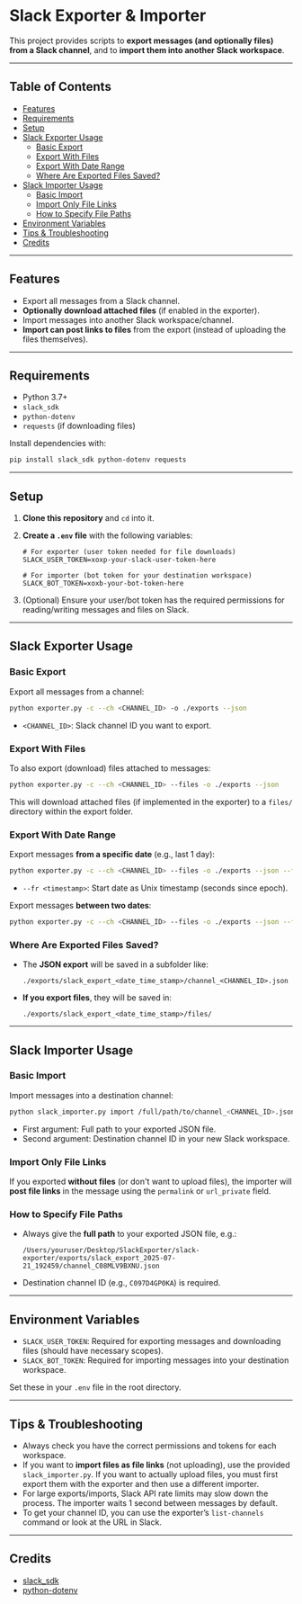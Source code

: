# Slack Exporter & Importer

This project provides scripts to **export messages (and optionally files) from a Slack channel**, and to **import them into another Slack workspace**.

---

## Table of Contents

- [Features](#features)
- [Requirements](#requirements)
- [Setup](#setup)
- [Slack Exporter Usage](#slack-exporter-usage)
  - [Basic Export](#basic-export)
  - [Export With Files](#export-with-files)
  - [Export With Date Range](#export-with-date-range)
  - [Where Are Exported Files Saved?](#where-are-exported-files-saved)
- [Slack Importer Usage](#slack-importer-usage)
  - [Basic Import](#basic-import)
  - [Import Only File Links](#import-only-file-links)
  - [How to Specify File Paths](#how-to-specify-file-paths)
- [Environment Variables](#environment-variables)
- [Tips & Troubleshooting](#tips--troubleshooting)
- [Credits](#credits)

---

## Features

- Export all messages from a Slack channel.
- **Optionally download attached files** (if enabled in the exporter).
- Import messages into another Slack workspace/channel.
- **Import can post links to files** from the export (instead of uploading the files themselves).

---

## Requirements

- Python 3.7+
- `slack_sdk`
- `python-dotenv`
- `requests` (if downloading files)

Install dependencies with:

```bash
pip install slack_sdk python-dotenv requests
```

---

## Setup

1. **Clone this repository** and `cd` into it.
2. **Create a `.env` file** with the following variables:

   ```
   # For exporter (user token needed for file downloads)
   SLACK_USER_TOKEN=xoxp-your-slack-user-token-here

   # For importer (bot token for your destination workspace)
   SLACK_BOT_TOKEN=xoxb-your-bot-token-here
   ```

3. (Optional) Ensure your user/bot token has the required permissions for reading/writing messages and files on Slack.

---

## Slack Exporter Usage

### Basic Export

Export all messages from a channel:

```bash
python exporter.py -c --ch <CHANNEL_ID> -o ./exports --json
```

- `<CHANNEL_ID>`: Slack channel ID you want to export.

### Export With Files

To also export (download) files attached to messages:

```bash
python exporter.py -c --ch <CHANNEL_ID> --files -o ./exports --json
```

This will download attached files (if implemented in the exporter) to a `files/` directory within the export folder.

### Export With Date Range

Export messages **from a specific date** (e.g., last 1 day):

```bash
python exporter.py -c --ch <CHANNEL_ID> --files -o ./exports --json --fr $(date -v-1d +%s)
```

- `--fr <timestamp>`: Start date as Unix timestamp (seconds since epoch).

Export messages **between two dates**:

```bash
python exporter.py -c --ch <CHANNEL_ID> --files -o ./exports --json --fr <start_timestamp> --to <end_timestamp>
```

### Where Are Exported Files Saved?

- The **JSON export** will be saved in a subfolder like:
  ```
  ./exports/slack_export_<date_time_stamp>/channel_<CHANNEL_ID>.json
  ```
- **If you export files**, they will be saved in:
  ```
  ./exports/slack_export_<date_time_stamp>/files/
  ```

---

## Slack Importer Usage

### Basic Import

Import messages into a destination channel:

```bash
python slack_importer.py import /full/path/to/channel_<CHANNEL_ID>.json <DEST_CHANNEL_ID>
```

- First argument: Full path to your exported JSON file.
- Second argument: Destination channel ID in your new Slack workspace.

### Import Only File Links

If you exported **without files** (or don't want to upload files), the importer will **post file links** in the message using the `permalink` or `url_private` field.

### How to Specify File Paths

- Always give the **full path** to your exported JSON file, e.g.:
  ```
  /Users/youruser/Desktop/SlackExporter/slack-exporter/exports/slack_export_2025-07-21_192459/channel_C08MLV9BXNU.json
  ```
- Destination channel ID (e.g., `C097D4GP0KA`) is required.

---

## Environment Variables

- `SLACK_USER_TOKEN`: Required for exporting messages and downloading files (should have necessary scopes).
- `SLACK_BOT_TOKEN`: Required for importing messages into your destination workspace.

Set these in your `.env` file in the root directory.

---

## Tips & Troubleshooting

- Always check you have the correct permissions and tokens for each workspace.
- If you want to **import files as file links** (not uploading), use the provided `slack_importer.py`. If you want to actually upload files, you must first export them with the exporter and then use a different importer.
- For large exports/imports, Slack API rate limits may slow down the process. The importer waits 1 second between messages by default.
- To get your channel ID, you can use the exporter’s `list-channels` command or look at the URL in Slack.

---

## Credits

- [slack_sdk](https://github.com/slackapi/python-slack-sdk)
- [python-dotenv](https://github.com/theskumar/python-dotenv)
